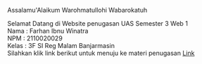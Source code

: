 Assalamu'Alaikum Warohmatullohi Wabarokatuh

Selamat Datang di Website penugasan UAS Semester 3 Web 1
<br>
Nama    : Farhan Ibnu Winatra
<br>
NPM     : 2110020029
<br>
Kelas   : 3F SI Reg Malam Banjarmasin
<br>
Silahkan klik link berikut untuk menuju ke materi penugasan
<a class="btn btn-primary" href="index2.html" role="button">Link</a>
